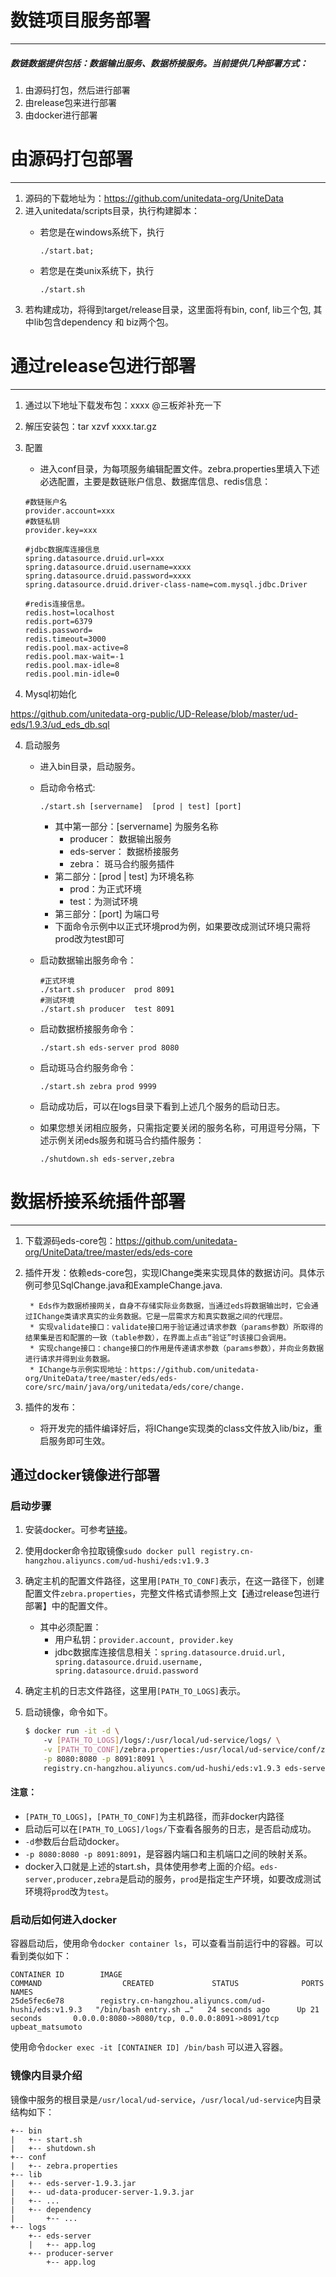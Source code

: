 # 数链项目服务部署
-------------
##### 数链数据提供包括：数据输出服务、数据桥接服务。当前提供几种部署方式：
1. 由源码打包，然后进行部署
2. 由release包来进行部署
3. 由docker进行部署

# 由源码打包部署
-------
1.  源码的下载地址为：https://github.com/unitedata-org/UniteData
2. 进入unitedata/scripts目录，执行构建脚本：
	* 若您是在windows系统下，执行
    	
    	````
    	./start.bat;
    	````
	* 若您是在类unix系统下，执行
	
		````
    	./start.sh
    	````
3. 若构建成功，将得到target/release目录，这里面将有bin, conf, lib三个包, 其中lib包含dependency 和 biz两个包。

# 通过release包进行部署
----------------
1. 通过以下地址下载发布包：xxxx @三板斧补充一下
2. 解压安装包：tar xzvf xxxx.tar.gz
3. 配置
	* 进入conf目录，为每项服务编辑配置文件。zebra.properties里填入下述必选配置，主要是数链账户信息、数据库信息、redis信息：
	
	````
    #数链账户名
    provider.account=xxx
    #数链私钥
    provider.key=xxx

    #jdbc数据库连接信息
    spring.datasource.druid.url=xxx
    spring.datasource.druid.username=xxxx
    spring.datasource.druid.password=xxxx
    spring.datasource.druid.driver-class-name=com.mysql.jdbc.Driver

    #redis连接信息。
    redis.host=localhost
    redis.port=6379
    redis.password=
    redis.timeout=3000
    redis.pool.max-active=8
    redis.pool.max-wait=-1
    redis.pool.max-idle=8
    redis.pool.min-idle=0
    ````
4. Mysql初始化

https://github.com/unitedata-org-public/UD-Release/blob/master/ud-eds/1.9.3/ud_eds_db.sql

4. 启动服务
	* 进入bin目录，启动服务。
	* 启动命令格式:
	
		````
	    ./start.sh [servername]  [prod | test] [port]
		````	
		* 其中第一部分：[servername] 为服务名称
		 	* producer： 数据输出服务
			* eds-server： 数据桥接服务
			* zebra： 斑马合约服务插件
		* 第二部分：[prod | test] 为环境名称
			* prod：为正式环境
			* test：为测试环境
		* 第三部分：[port] 为端口号
		* 下面命令示例中以正式环境prod为例，如果要改成测试环境只需将prod改为test即可
	* 启动数据输出服务命令：
	
		````
		#正式环境
	    ./start.sh producer  prod 8091
	    #测试环境
	    ./start.sh producer  test 8091
		````
	* 启动数据桥接服务命令：
		
		````
		./start.sh eds-server prod 8080
		````
	* 启动斑马合约服务命令：
		
		````
	    ./start.sh zebra prod 9999
		````

	* 启动成功后，可以在logs目录下看到上述几个服务的启动日志。

	* 如果您想关闭相应服务，只需指定要关闭的服务名称，可用逗号分隔，下述示例关闭eds服务和斑马合约插件服务：

		````
    	./shutdown.sh eds-server,zebra
		````
		
# 数据桥接系统插件部署
---------
1. 下载源码eds-core包：https://github.com/unitedata-org/UniteData/tree/master/eds/eds-core
2. 插件开发：依赖eds-core包，实现IChange类来实现具体的数据访问。具体示例可参见SqlChange.java和ExampleChange.java.

        * Eds作为数据桥接网关，自身不存储实际业务数据，当通过eds将数据输出时，它会通过IChange类请求真实的业务数据。它是一层需求方和真实数据之间的代理层。
        * 实现validate接口：validate接口用于验证通过请求参数（params参数）所取得的结果集是否和配置的一致（table参数），在界面上点击“验证”时该接口会调用。
        * 实现change接口：change接口的作用是传递请求参数（params参数），并向业务数据进行请求并得到业务数据。
        * IChange与示例实现地址：https://github.com/unitedata-org/UniteData/tree/master/eds/eds-core/src/main/java/org/unitedata/eds/core/change.
        
3. 插件的发布：
	* 将开发完的插件编译好后，将IChange实现类的class文件放入lib/biz，重启服务即可生效。


通过docker镜像进行部署
----------------
### 启动步骤 

1. 安装docker。可参考[链接](https://docs.docker-cn.com/engine/installation/)。
2. 使用docker命令拉取镜像`sudo docker pull registry.cn-hangzhou.aliyuncs.com/ud-hushi/eds:v1.9.3`
3. 确定主机的配置文件路径，这里用`[PATH_TO_CONF]`表示，在这一路径下，创建配置文件`zebra.properties`，完整文件格式请参照上文【通过release包进行部署】中的配置文件。
    * 其中必须配置：
        * 用户私钥：`provider.account, provider.key`
        * jdbc数据库连接信息相关：`spring.datasource.druid.url, spring.datasource.druid.username, spring.datasource.druid.password`
5. 确定主机的日志文件路径，这里用`[PATH_TO_LOGS]`表示。
4. 启动镜像，命令如下。

	```bash
	$ docker run -it -d \ 
	    -v [PATH_TO_LOGS]/logs/:/usr/local/ud-service/logs/ \
	    -v [PATH_TO_CONF]/zebra.properties:/usr/local/ud-service/conf/zebra.properties \
	    -p 8080:8080 -p 8091:8091 \
	    registry.cn-hangzhou.aliyuncs.com/ud-hushi/eds:v1.9.3 eds-server,producer,zebra prod
	```

#### 注意： 
* `[PATH_TO_LOGS]`，`[PATH_TO_CONF]`为主机路径，而非docker内路径
* 启动后可以在`[PATH_TO_LOGS]/logs/`下查看各服务的日志，是否启动成功。
* `-d`参数后台启动docker。
* `-p 8080:8080 -p 8091:8091`，是容器内端口和主机端口之间的映射关系。
* docker入口就是上述的start.sh，具体使用参考上面的介绍。`eds-server,producer,zebra`是启动的服务，`prod`是指定生产环境，如要改成测试环境将`prod`改为`test`。


### 启动后如何进入docker

容器启动后，使用命令`docker container ls`，可以查看当前运行中的容器。可以看到类似如下：

```
CONTAINER ID        IMAGE                                                   COMMAND                  CREATED             STATUS              PORTS                                            NAMES
25de5fec6e78        registry.cn-hangzhou.aliyuncs.com/ud-hushi/eds:v1.9.3   "/bin/bash entry.sh …"   24 seconds ago      Up 21 seconds       0.0.0.0:8080->8080/tcp, 0.0.0.0:8091->8091/tcp   upbeat_matsumoto
```

使用命令`docker exec -it [CONTAINER ID] /bin/bash` 可以进入容器。

### 镜像内目录介绍

镜像中服务的根目录是`/usr/local/ud-service`，`/usr/local/ud-service`内目录结构如下：

```
+-- bin
|   +-- start.sh
|   +-- shutdown.sh
+-- conf
|   +-- zebra.properties
+-- lib
|   +-- eds-server-1.9.3.jar
|   +-- ud-data-producer-server-1.9.3.jar
|   +-- ...
|   +-- dependency
|       +-- ...
+-- logs
    +-- eds-server
    |   +-- app.log
    +-- producer-server
        +-- app.log
```

